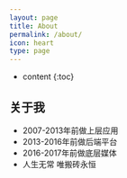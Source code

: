 ```yaml
---
layout: page
title: About
permalink: /about/
icon: heart
type: page
---
```


* content
{:toc}

## 关于我

* 2007-2013年前做上层应用
* 2013-2016年前做后端平台
* 2016-2017年前做底层媒体 
* 人生无常 唯搬砖永恒
